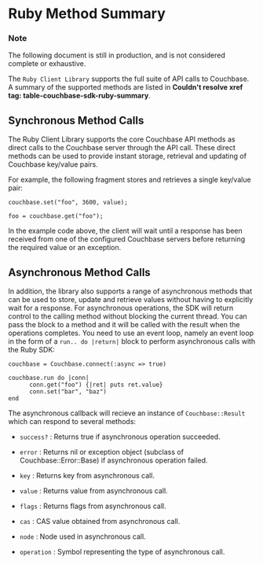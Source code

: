 # Ruby Method Summary

### Note

The following document is still in production, and is not considered complete or
exhaustive.

The `Ruby Client Library` supports the full suite of API calls to Couchbase. A
summary of the supported methods are listed in **Couldn't resolve xref tag:
table-couchbase-sdk-ruby-summary**.

<a id="couchbase-sdk-ruby-summary-synchronous"></a>

## Synchronous Method Calls

The Ruby Client Library supports the core Couchbase API methods as direct calls
to the Couchbase server through the API call. These direct methods can be used
to provide instant storage, retrieval and updating of Couchbase key/value pairs.

For example, the following fragment stores and retrieves a single key/value
pair:


```
couchbase.set("foo", 3600, value);

foo = couchbase.get("foo");
```

In the example code above, the client will wait until a response has been
received from one of the configured Couchbase servers before returning the
required value or an exception.

<a id="couchbase-sdk-ruby-summary-asynchronous"></a>

## Asynchronous Method Calls

In addition, the library also supports a range of asynchronous methods that can
be used to store, update and retrieve values without having to explicitly wait
for a response. For asynchronous operations, the SDK will return control to the
calling method without blocking the current thread. You can pass the block to a
method and it will be called with the result when the operations completes. You
need to use an event loop, namely an event loop in the form of a `run.. do
|return|` block to perform asynchronous calls with the Ruby SDK:


```
couchbase = Couchbase.connect(:async => true)

couchbase.run do |conn|
      conn.get("foo") {|ret| puts ret.value}
      conn.set("bar", "baz")
end
```

The asynchronous callback will recieve an instance of `Couchbase::Result` which
can respond to several methods:

 * `success?` : Returns true if asynchronous operation succeeded.

 * `error` : Returns nil or exception object (subclass of Couchbase::Error::Base)
   if asynchronous operation failed.

 * `key` : Returns key from asynchronous call.

 * `value` : Returns value from asynchronous call.

 * `flags` : Returns flags from asynchronous call.

 * `cas` : CAS value obtained from asynchronous call.

 * `node` : Node used in asynchronous call.

 * `operation` : Symbol representing the type of asynchronous call.

<a id="couchbase-sdk-ruby-connection"></a>
